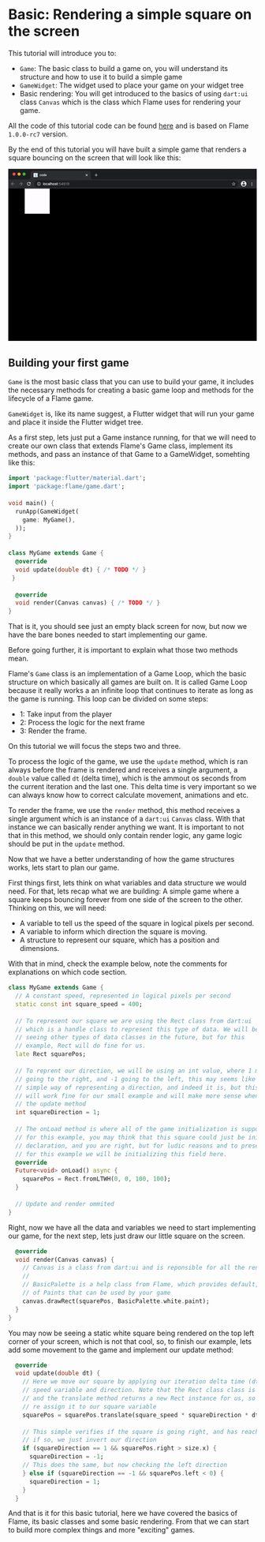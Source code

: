 # Basic: Rendering a simple square on the screen

This tutorial will introduce you to:

 - `Game`: The basic class to build a game on, you will understand its structure and how to use it to build a simple game
 - `GameWidget`: The widget used to place your game on your widget tree
 - Basic rendering: You will get introduced to the basics of using `dart:ui` class `Canvas` which is the class which Flame uses for rendering your game.

All the code of this tutorial code can be found [here](./code) and is based on Flame `1.0.0-rc7` version.

By the end of this tutorial you will have built a simple game that renders a square bouncing on the screen that will look like this:

![Preview](./media/preview.gif)

## Building your first game

`Game` is the most basic class that you can use to build your game, it includes the necessary methods for creating a basic game loop and methods for the lifecycle of a Flame game.

`GameWidget` is, like its name suggest, a Flutter widget that will run your game and place it inside the Flutter widget tree.

As a first step, lets just put a Game instance running, for that we will need to create our own class that extends Flame's Game class, implement its methods, and pass an instance of that Game to a GameWidget, somehting like this:

```dart
import 'package:flutter/material.dart';
import 'package:flame/game.dart';

void main() {
  runApp(GameWidget(
    game: MyGame(),
  ));
}

class MyGame extends Game {
  @override
  void update(double dt) { /* TODO */ }
 }

  @override
  void render(Canvas canvas) { /* TODO */ }
}
```

That is it, you should see just an empty black screen for now, but now we have the bare bones needed to start implementing our game.

Before going further, it is important to explain what those two methods mean.

Flame's `Game` class is an implementation of a Game Loop, which the basic structure on which basically all games are built on. It is called Game Loop because it really works a an infinite loop that continues to iterate as long as the game is running. This loop can be divided on some steps:

 - 1: Take input from the player
 - 2: Process the logic for the next frame
 - 3: Render the frame.

On this tutorial we will focus the steps two and three.

To process the logic of the game, we use the `update` method, which is ran always before the frame is rendered and receives a single argument, a `double` value called `dt` (delta time), which is the ammout os seconds from the current iteration and the last one. This delta time is very important so we can always know how to correct calculate movement, animations and etc.

To render the frame, we use the `render` method, this method receives a single argument which is an instance of a `dart:ui` `Canvas` class. With that instance we can basically render anything we want. It is important to not that in this method, we should only contain render logic, any game logic should be put in the `update` method.

Now that we have a better understanding of how the game structures works, lets start to plan our game.

First things first, lets think on what variables and data structure we would need. For that, lets recap what we are building: A simple game where a square keeps bouncing forever from one side of the screen to the other. Thinking on this, we will need:

 - A variable to tell us the speed of the square in logical pixels per second.
 - A variable to inform which direction the square is moving.
 - A structure to represent our square, which has a position and dimensions.

With that in mind, check the example below, note the comments for explanations on which code section.


```dart
class MyGame extends Game {
  // A constant speed, represented in logical pixels per second
  static const int square_speed = 400;

  // To represent our square we are using the Rect class from dart:ui
  // which is a handle class to represent this type of data. We will be
  // seeing other types of data classes in the future, but for this
  // example, Rect will do fine for us.
  late Rect squarePos;

  // To reprent our direction, we will be using an int value, where 1 means
  // going to the right, and -1 going to the left, this may seems like a too much
  // simple way of representing a direction, and indeed it is, but this will
  // will work fine for our small example and will make more sense when we implement
  // the update method
  int squareDirection = 1;

  // The onLoad method is where all of the game initialization is supposed to go
  // for this example, you may think that this square could just be initialized on the field
  // declaration, and you are right, but for ludic reasons and to present the life cycle method
  // for this example we will be initializing this field here.
  @override
  Future<void> onLoad() async {
    squarePos = Rect.fromLTWH(0, 0, 100, 100);
  }

  // Update and render ommited
}
```

Right, now we have all the data and variables we need to start implementing our game, for the next step, lets just draw our little square on the screen.

```dart
  @override
  void render(Canvas canvas) {
    // Canvas is a class from dart:ui and is reponsible for all the renderizations on Flame
    //
    // BasicPalette is a help class from Flame, which provides default, pre builded instances
    // of Paints that can be used by your game
    canvas.drawRect(squarePos, BasicPalette.white.paint);
  }
}
```

You may now be seeing a static white square being rendered on the top left corner of your screen, which is not that cool, so, to finish our example, lets add some movement to the game and implement our update method:

```dart
  @override
  void update(double dt) {
    // Here we move our square by applying our iteration delta time (dt) to our
    // speed variable and direction. Note that the Rect class class is immutable
    // and the translate method returns a new Rect instance for us, so we just
    // re assign it to our square variable
    squarePos = squarePos.translate(square_speed * squareDirection * dt, 0);

    // This simple verifies if the square is going right, and has reached the end of the screen
    // if so, we just invert our direction
    if (squareDirection == 1 && squarePos.right > size.x) {
      squareDirection = -1;
    // This does the same, but now checking the left direction
    } else if (squareDirection == -1 && squarePos.left < 0) {
      squareDirection = 1;
    }
  }
```

And that is it for this basic tutorial, here we have covered the basics of Flame, its basic classes and some basic rendering. From that we can start to build more complex things and more "exciting" games.
